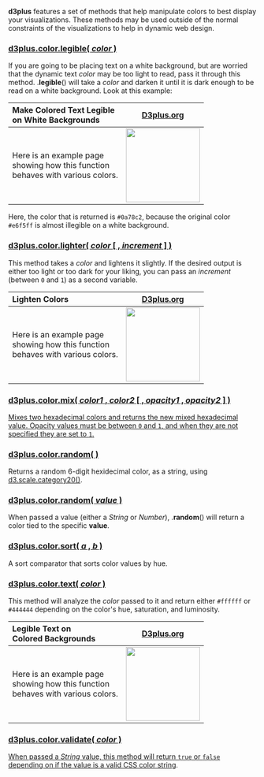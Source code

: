 **d3plus** features a set of methods that help manipulate colors to best display your visualizations. These methods may be used outside of the normal constraints of the visualizations to help in dynamic web design.

### <a name="legible" href="#legible">d3plus.color.legible( *color* )</a>

If you are going to be placing text on a white background, but are worried that the dynamic text *color* may be too light to read, pass it through this method. .**legible**() will take a *color* and darken it until it is dark enough to be read on a white background. Look at this example:

| Make Colored Text Legible <br> on White Backgrounds | [D3plus.org](http://d3plus.org/examples/utilities/b3063df74711f4e69166/) |
| :-- | :-: |
| Here is an example page <br> showing how this function <br> behaves with various colors. | <a href="http://d3plus.org/examples/utilities/b3063df74711f4e69166/"><img src="https://gist.githubusercontent.com/davelandry/b3063df74711f4e69166/raw/thumbnail.png" width="150px"></a> |

Here, the color that is returned is `#0a78c2`, because the original color `#e6f5ff` is almost illegible on a white background.

### <a name="lighter" href="#lighter">d3plus.color.lighter( *color* [ , *increment* ] )</a>

This method takes a *color* and lightens it slightly. If the desired output is either too light or too dark for your liking, you can pass an *increment* (between `0` and `1`) as a second variable.

| Lighten Colors | [D3plus.org](http://d3plus.org/examples/utilities/53696917e5fd0964f91e/) |
| :-- | :-: |
| Here is an example page <br> showing how this function <br> behaves with various colors. | <a href="http://d3plus.org/examples/utilities/53696917e5fd0964f91e/"><img src="https://gist.githubusercontent.com/davelandry/53696917e5fd0964f91e/raw/thumbnail.png" width="150px"></a> |

### <a name="mix" href="#mix">d3plus.color.mix( *color1* , *color2* [ , *opacity1* , *opacity2* ] )

Mixes two hexadecimal colors and returns the new mixed hexadecimal value. Opacity values must be between `0` and `1`, and when they are not specified they are set to `1`.

### <a name="random" href="#random">d3plus.color.random( )</a>

Returns a random 6-digit hexidecimal color, as a string, using [d3.scale.category20()](https://github.com/mbostock/d3/wiki/Ordinal-Scales#category20b).

### <a name="random" href="#random">d3plus.color.random( *value* )</a>

When passed a value (either a *String* or *Number*), .**random**() will return a color tied to the specific **value**.

### <a name="sort" href="#sort">d3plus.color.sort( *a* , *b* )</a>

A sort comparator that sorts color values by hue.

### <a name="text" href="#text">d3plus.color.text( *color* )</a>

This method will analyze the *color* passed to it and return either `#ffffff` or `#444444` depending on the color's hue, saturation, and luminosity.

| Legible Text on <br> Colored Backgrounds | [D3plus.org](http://d3plus.org/examples/utilities/20a9042a60d87616e9ea/) |
| :-- | :-: |
| Here is an example page <br> showing how this function <br> behaves with various colors. | <a href="http://d3plus.org/examples/utilities/20a9042a60d87616e9ea/"><img src="https://gist.githubusercontent.com/davelandry/20a9042a60d87616e9ea/raw/thumbnail.png" width="150px"></a> |

### <a name="validate" href="#validate">d3plus.color.validate( *color* )

When passed a *String* value, this method will return `true` or `false` depending on if the value is a [valid CSS color string](http://www.w3schools.com/cssref/css_colors_legal.asp).

